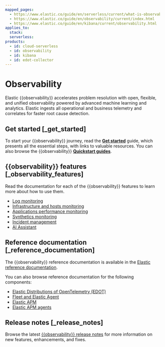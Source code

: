```yaml
---
mapped_pages:
  - https://www.elastic.co/guide/en/serverless/current/what-is-observability-serverless.html
  - https://www.elastic.co/guide/en/observability/current/index.html
  - https://www.elastic.co/guide/en/kibana/current/observability.html
applies_to:
  stack:
  serverless:
products:
  - id: cloud-serverless
  - id: observability
  - id: kibana
  - id: edot-collector
---
```


# Observability

Elastic {{observability}} accelerates problem resolution with open, flexible, and unified observability powered by advanced machine learning and analytics. Elastic ingests all operational and business telemetry and correlates for faster root cause detection.

## Get started [_get_started]

To start your {{observability}} journey, read the [**Get started**](/solutions/observability/get-started.md) guide, which presents all the essential steps, with links to valuable resources. You can also browse the {{observability}} [**Quickstart guides**](/solutions/observability/get-started/quickstarts.md).

## {{observability}} features [_observability_features]

Read the documentation for each of the {{observability}} features to learn more about how to use them.

- [Log monitoring](/solutions/observability/logs.md)
- [Infrastructure and hosts monitoring](/solutions/observability/infra-and-hosts.md)
- [Applications performance monitoring](/solutions/observability/apm/index.md)
- [Synthetics monitoring](/solutions/observability/synthetics/index.md)
- [Incident management](/solutions/observability/incident-management.md)
- [AI Assistant](/solutions/observability/observability-ai-assistant.md)

## Reference documentation [_reference_documentation]

The {{observability}} reference documentation is available in the [Elastic reference documentation](/reference/observability/index.md). 

You can also browse reference documentation for the following components:

- [Elastic Distributions of OpenTelemetry (EDOT)](opentelemetry://reference/index.md)
- [Fleet and Elastic Agent](/reference/fleet/index.md)
- [Elastic APM](/reference/apm/observability/apm.md)
- [Elastic APM agents](/reference/apm-agents/index.md)

## Release notes [_release_notes]

Browse the latest [{{observability}} release notes](/release-notes/elastic-observability/index.md) for more information on new features, enhancements, and fixes.
